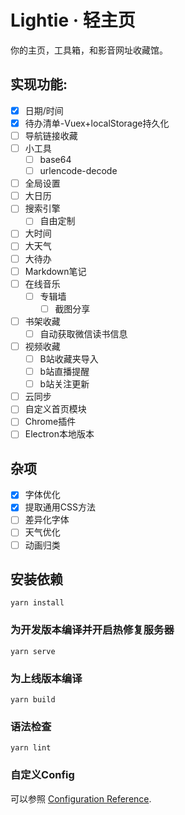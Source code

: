 # Lightie · 轻主页

你的主页，工具箱，和影音网址收藏馆。

## 实现功能:

- [x] 日期/时间
- [x] 待办清单-Vuex+localStorage持久化
- [ ] 导航链接收藏
- [ ] 小工具
  - [ ] base64
  - [ ] urlencode-decode
- [ ] 全局设置
- [ ] 大日历
- [ ] 搜索引擎
  - [ ] 自由定制
- [ ] 大时间
- [ ] 大天气
- [ ] 大待办
- [ ] Markdown笔记
- [ ] 在线音乐
  - [ ] 专辑墙
    - [ ] 截图分享
- [ ] 书架收藏
  - [ ] 自动获取微信读书信息
- [ ] 视频收藏
  - [ ] B站收藏夹导入
  - [ ] b站直播提醒
  - [ ] b站关注更新
- [ ] 云同步
- [ ] 自定义首页模块
- [ ] Chrome插件
- [ ] Electron本地版本
## 杂项
- [x] 字体优化
- [x] 提取通用CSS方法
- [ ] 差异化字体
- [ ] 天气优化
- [ ] 动画归类
## 安装依赖
```
yarn install
```

### 为开发版本编译并开启热修复服务器
```
yarn serve
```

### 为上线版本编译
```
yarn build
```

### 语法检查
```
yarn lint
```

### 自定义Config
可以参照 [Configuration Reference](https://cli.vuejs.org/config/).
